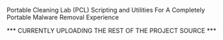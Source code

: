 Portable Cleaning Lab (PCL) Scripting and Utilities For A Completely Portable Malware Removal Experience

*** CURRENTLY UPLOADING THE REST OF THE PROJECT SOURCE ***
